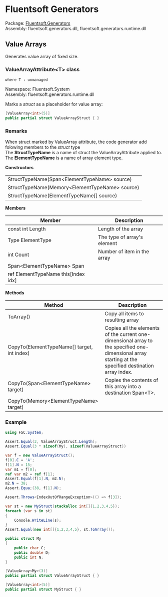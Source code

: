 # Fluentsoft Generators

Package: [Fluentsoft.Generators](https://www.nuget.org/packages/Fluentsoft.Generators)  
Assembly: fluentsoft.generators.dll, fluentsoft.generators.runtime.dll  

## Value Arrays 
Generates value array of fixed size.
### ValueArrayAttribute\<T\> class
`where T : unmanaged`

Namespace: Fluentsoft.System  
Assembly: fluentsoft.generators.runtime.dll  

Marks a _struct_ as a placeholder for value array:
```c#
[ValueArray<int>(5)]
public partial struct ValueArrayStruct { }
```
### Remarks
When struct marked by ValueArray attribute, the code generator add folowing members to the _struct_ type  
The **StructTypeName** is a name of struct the ValueArrayAttribute applied to.  
The **ElementTypeName** is a name of array element type.

**Constructors**  

| |
|-|
|StructTypeName(Span\<ElementTypeName\> source)|
|StructTypeName(Memory\<ElementTypeName\> source)|
|StructTypeName(ElementTypeName[] source)|

**Members**

|Member|Description|
| - | - |
|const int Length|Length of the array|
|Type ElementType|The type of array's element|
|int Count|Number of item in the array|
|Span\<ElementTypeName> Span|
|ref ElementTypeName this[Index idx]||

**Methods**

|Method|Description|
| - | - |
|ToArray()|Copy all items to resulting array|
|CopyTo(ElementTypeName[] target, int index)|Copies all the elements of the current one-dimensional array to the specified one-dimensional array starting at the specified destination array index.|
|CopyTo(Span\<ElementTypeName\> target)|Copies the contents of this array into a destination Span\<T>\.|
|CopyTo(Memory\<ElementTypeName\> target)||

### Example
```c#
using FSC.System;

Assert.Equal(3, ValueArrayStruct.Length);
Assert.Equal(3 * sizeof(My), sizeof(ValueArrayStruct))

var f = new ValueArrayStruct();
f[0].C = 'A';
f[1].N = 15;
var m1 = f[0];
ref var m2 = ref f[1];
Assert.Equal(f[1].N, m2.N);
m2.N = 38;
Assert.Equa;(38, f[1].N);

Assert.Throws<IndexOutOfRangeException>(() => f[3]);

var st = new MyStruct(stackalloc int[]{1,2,3,4,5});
foreach (var s in st)
{
    Console.WriteLine(s);
}
Assert.Equal(new int[]{1,2,3,4,5}, st.ToArray());

public struct My
{
    public char C;
    public double D;
    public int N;
}

[ValueArray<My>(3)]
public partial struct ValueArrayStruct { }

[ValueArray<int>(5)]
public partial struct MyStruct { }
```
